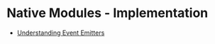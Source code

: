 # Native Modules - Implementation

* [Understanding Event Emitters](https://css-tricks.com/understanding-event-emitters/)

